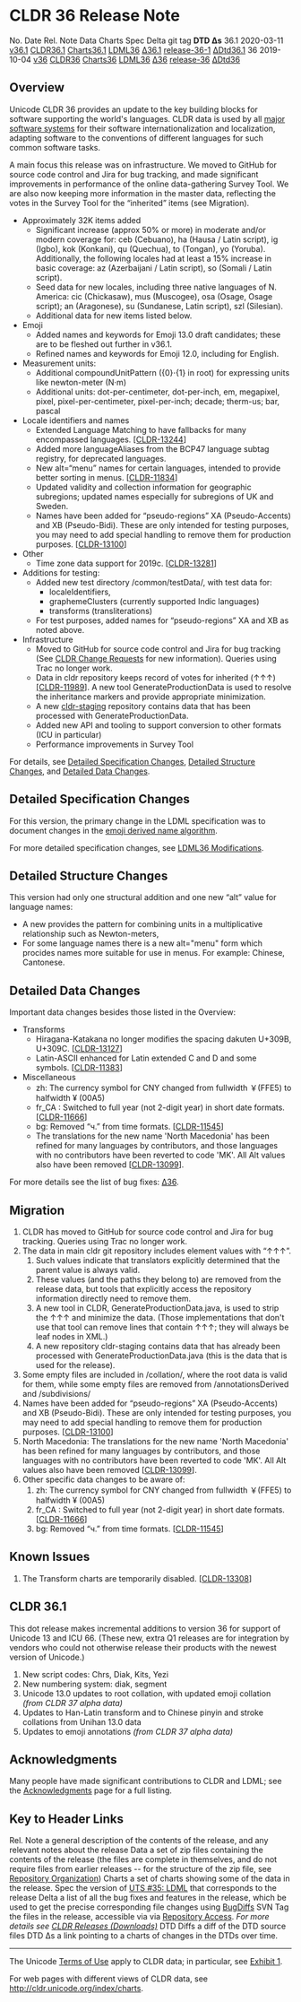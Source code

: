 # CLDR 36 Release Note

No. Date Rel. Note Data Charts Spec Delta git tag **DTD Δs** 36.1 2020-03-11
[v36.1](#TOC-CLDR-36.1) [CLDR36.1](http://unicode.org/Public/cldr/36.1/)
[Charts36.1](http://www.unicode.org/cldr/charts/36.1/)
[LDML36](https://www.unicode.org/reports/tr35/tr35-57/tr35.html)
[Δ36.1](https://unicode-org.atlassian.net/issues/?jql=project%20%3D%20CLDR%20AND%20fixVersion%20%3D%20%2236.1%22%20ORDER%20BY%20component%20ASC%2C%20priority%20DESC%2C%20created%20ASC)
[release-36-1](https://github.com/unicode-org/cldr/tree/release-36-1)
[ΔDtd36.1](http://www.unicode.org/cldr/charts/36.1/supplemental/dtd_deltas.html)
36 2019-10-04 [v36](http://cldr.unicode.org/index/downloads/cldr-36)
[CLDR36](http://unicode.org/Public/cldr/36/)
[Charts36](http://www.unicode.org/cldr/charts/36/)
[LDML36](https://www.unicode.org/reports/tr35/tr35-57/tr35.html)
[Δ36](https://unicode-org.atlassian.net/issues/?jql=project%20%3D%20CLDR%20AND%20status%20%3D%20Done%20AND%20resolution%20%3D%20Fixed%20AND%20fixVersion%20%3D%20%2236%22%20ORDER%20BY%20component%20ASC%2C%20priority%20DESC%2C%20created%20ASC)
[release-36](https://github.com/unicode-org/cldr/tree/release-36)
[ΔDtd36](http://www.unicode.org/cldr/charts/36/supplemental/dtd_deltas.html)

## Overview

Unicode CLDR 36 provides an update to the key building blocks for software
supporting the world's languages. CLDR data is used by all [major software
systems](http://cldr.unicode.org/index#TOC-Who-uses-CLDR-) for their software
internationalization and localization, adapting software to the conventions of
different languages for such common software tasks.

A main focus this release was on infrastructure. We moved to GitHub for source
code control and Jira for bug tracking, and made significant improvements in
performance of the online data-gathering Survey Tool. We are also now keeping
more information in the master data, reflecting the votes in the Survey Tool for
the “inherited” items (see Migration).

*   Approximately 32K items added
    *   Significant increase (approx 50% or more) in moderate and/or modern
        coverage for: ceb (Cebuano), ha (Hausa / Latin script), ig (Igbo), kok
        (Konkani), qu (Quechua), to (Tongan), yo (Yoruba). Additionally, the
        following locales had at least a 15% increase in basic coverage: az
        (Azerbaijani / Latin script), so (Somali / Latin script).
    *   Seed data for new locales, including three native languages of N.
        America: cic (Chickasaw), mus (Muscogee), osa (Osage, Osage script); an
        (Aragonese), su (Sundanese, Latin script), szl (Silesian).
    *   Additional data for new items listed below.
*   Emoji
    *   Added names and keywords for Emoji 13.0 draft candidates; these are to
        be fleshed out further in v36.1.
    *   Refined names and keywords for Emoji 12.0, including for English.
*   Measurement units:
    *   Additional compoundUnitPattern ({0}⋅{1} in root) for expressing units
        like newton-meter (N⋅m)
    *   Additional units: dot-per-centimeter, dot-per-inch, em, megapixel,
        pixel, pixel-per-centimeter, pixel-per-inch; decade; therm-us; bar,
        pascal
*   Locale identifiers and names
    *   Extended Language Matching to have fallbacks for many encompassed
        languages.
        [\[CLDR-13244](https://unicode-org.atlassian.net/browse/CLDR-13244)\]
    *   Added more languageAliases from the BCP47 language subtag registry, for
        deprecated languages.
    *   New alt=“menu” names for certain languages, intended to provide better
        sorting in menus.
        \[[CLDR-11834](https://unicode-org.atlassian.net/browse/CLDR-11834)\]
    *   Updated validity and collection information for geographic subregions;
        updated names especially for subregions of UK and Sweden.
    *   Names have been added for “pseudo-regions” XA (Pseudo-Accents) and XB
        (Pseudo-Bidi). These are only intended for testing purposes, you may
        need to add special handling to remove them for production purposes.
        \[[CLDR-13100](https://unicode-org.atlassian.net/browse/CLDR-13100)\]
*   Other
    *   Time zone data support for 2019c.
        \[[CLDR-13281](https://unicode-org.atlassian.net/browse/CLDR-13281)\]
*   Additions for testing:
    *   Added new test directory /common/testData/, with test data for:
        *   localeIdentifiers,
        *   graphemeClusters (currently supported Indic languages)
        *   transforms (transliterations)
    *   For test purposes, added names for “pseudo-regions” XA and XB as noted
        above.
*   Infrastructure
    *   Moved to GitHub for source code control and Jira for bug tracking (See
        [CLDR Change Requests](http://cldr.unicode.org/index/bug-reports) for
        new information). Queries using Trac no longer work.
    *   Data in cldr repository keeps record of votes for inherited (↑↑↑)
        [\[CLDR-11989](https://unicode-org.atlassian.net/browse/CLDR-11989)\]. A
        new tool GenerateProductionData is used to resolve the inheritance
        markers and provide appropriate minimization.
    *   A new
        [cldr-staging](https://github.com/unicode-org/cldr-staging/tree/release-36/production)
        repository contains data that has been processed with
        GenerateProductionData.
    *   Added new API and tooling to support conversion to other formats (ICU in
        particular)
    *   Performance improvements in Survey Tool

For details, see [Detailed Specification Changes](cldr-36.md), [Detailed
Structure Changes](cldr-36.md), and [Detailed Data Changes](cldr-36.md).

## Detailed Specification Changes

For this version, the primary change in the LDML specification was to document
changes in the [emoji derived name
algorithm](https://www.unicode.org/reports/tr35/tr35-57/tr35-general.html#SynthesizingNames).

For more detailed specification changes, see [LDML36
Modifications](https://www.unicode.org/reports/tr35/tr35-57/tr35.html#Modifications).

## Detailed Structure Changes

This version had only one structural addition and one new “alt” value for
language names:

*   A new <compoundUnit type="times"> provides the pattern for combining units
    in a multiplicative relationship such as Newton-meters,
*   For some language names there is a new alt="menu" form which procides names
    more suitable for use in menus. For example:
    <language type="yue" alt="menu">Chinese, Cantonese</language>.

## Detailed Data Changes

Important data changes besides those listed in the Overview:

*   Transforms
    *   Hiragana-Katakana no longer modifies the spacing dakuten U+309B, U+309C.
        \[[CLDR-13127](https://unicode-org.atlassian.net/browse/CLDR-13127)\]
    *   Latin-ASCII enhanced for Latin extended C and D and some symbols.
        \[[CLDR-11383](https://unicode-org.atlassian.net/browse/CLDR-11383)\]
*   Miscellaneous
    *   zh: The currency symbol for CNY changed from fullwidth ￥(FFE5) to
        halfwidth ¥ (00A5)
    *   fr_CA : Switched to full year (not 2-digit year) in short date formats.
        \[[CLDR-11666](https://unicode-org.atlassian.net/browse/CLDR-11666)\]
    *   bg: Removed “ч.” from time formats.
        \[[CLDR-11545](https://unicode-org.atlassian.net/browse/CLDR-11545)\]
    *   The translations for the new name 'North Macedonia' has been refined for
        many languages by contributors, and those languages with no contributors
        have been reverted to code 'MK'. All Alt values also have been removed
        \[[CLDR-13099](https://unicode-org.atlassian.net/browse/CLDR-13099)\].

For more details see the list of bug fixes:
[Δ36](https://unicode-org.atlassian.net/issues/?jql=project%20%3D%20CLDR%20AND%20status%20%3D%20Done%20AND%20resolution%20%3D%20Fixed%20AND%20fixVersion%20%3D%20%2236%22%20ORDER%20BY%20component%20ASC%2C%20priority%20DESC%2C%20created%20ASC).

## Migration

1.  CLDR has moved to GitHub for source code control and Jira for bug tracking.
    Queries using Trac no longer work.
2.  The data in main cldr git repository includes element values with “↑↑↑”.
    1.  Such values indicate that translators explicitly determined that the
        parent value is always valid.
    2.  These values (and the paths they belong to) are removed from the release
        data, but tools that explicitly access the repository information
        directly need to remove them.
    3.  A new tool in CLDR, GenerateProductionData.java, is used to strip the
        ↑↑↑ and minimize the data. (Those implementations that don't use that
        tool can remove lines that contain ↑↑↑; they will always be leaf nodes
        in XML.)
    4.  A new repository cldr-staging contains data that has already been
        processed with GenerateProductionData.java (this is the data that is
        used for the release).
3.  Some empty files are included in /collation/, where the root data is valid
    for them, while some empty files are removed from /annotationsDerived and
    /subdivisions/
4.  Names have been added for “pseudo-regions” XA (Pseudo-Accents) and XB
    (Pseudo-Bidi). These are only intended for testing purposes, you may need to
    add special handling to remove them for production purposes.
    \[[CLDR-13100](https://unicode-org.atlassian.net/browse/CLDR-13100)\]
5.  North Macedonia: The translations for the new name 'North Macedonia' has
    been refined for many languages by contributors, and those languages with no
    contributors have been reverted to code 'MK'. All Alt values also have been
    removed
    \[[CLDR-13099](https://unicode-org.atlassian.net/browse/CLDR-13099)\].
6.  Other specific data changes to be aware of:
    1.  zh: The currency symbol for CNY changed from fullwidth ￥(FFE5) to
        halfwidth ¥ (00A5)
    2.  fr_CA : Switched to full year (not 2-digit year) in short date formats.
        \[[CLDR-11666](https://unicode-org.atlassian.net/browse/CLDR-11666)\]
    3.  bg: Removed “ч.” from time formats.
        \[[CLDR-11545](https://unicode-org.atlassian.net/browse/CLDR-11545)\]

## Known Issues

1.  The Transform charts are temporarily disabled.
    \[[CLDR-13308](https://unicode-org.atlassian.net/browse/CLDR-13308)\]

## CLDR 36.1

This dot release makes incremental additions to version 36 for support of
Unicode 13 and ICU 66. (These new, extra Q1 releases are for integration by
vendors who could not otherwise release their products with the newest version
of Unicode.)

1.  New script codes: Chrs, Diak, Kits, Yezi
2.  New numbering system: diak, segment
3.  Unicode 13.0 updates to root collation, with updated emoji collation *(from
    CLDR 37 alpha data)*
4.  Updates to Han-Latin transform and to Chinese pinyin and stroke collations
    from Unihan 13.0 data
5.  Updates to emoji annotations *(from CLDR 37 alpha data)*

## Acknowledgments

Many people have made significant contributions to CLDR and LDML; see the
[Acknowledgments](../acknowledgments.md) page for a full listing.

## Key to Header Links

Rel. Note a general description of the contents of the release, and any relevant
notes about the release Data a set of zip files containing the contents of the
release (the files are complete in themselves, and do not require files from
earlier releases -- for the structure of the zip file, see [Repository
Organization](http://cldr.unicode.org/index/downloads#Repository_Organization))
Charts a set of charts showing some of the data in the release. Spec the version
of [UTS #35: LDML](http://www.unicode.org/reports/tr35/) that corresponds to the
release Delta a list of all the bug fixes and features in the release, which be
used to get the precise corresponding file changes using
[BugDiffs](http://unicode.org/cgi-bin/bugdiffs.pl) SVN Tag the files in the
release, accessible via via [Repository
Access](http://cldr.unicode.org/index/downloads#latest_draft_version). *For more
details see [CLDR Releases (Downloads)](index.md)* DTD Diffs a diff of the DTD
source files DTD Δs a link pointing to a charts of changes in the DTDs over
time.

---

The Unicode [Terms of Use](http://unicode.org/copyright.html) apply to CLDR
data; in particular, see [Exhibit
1](http://unicode.org/copyright.html#Exhibit1).

For web pages with different views of CLDR data, see
<http://cldr.unicode.org/index/charts>.
